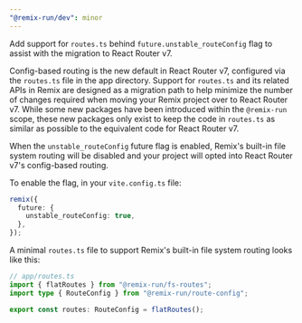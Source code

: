 ```yaml
---
"@remix-run/dev": minor
---
```


Add support for `routes.ts` behind `future.unstable_routeConfig` flag to assist with the migration to React Router v7.

Config-based routing is the new default in React Router v7, configured via the `routes.ts` file in the app directory. Support for `routes.ts` and its related APIs in Remix are designed as a migration path to help minimize the number of changes required when moving your Remix project over to React Router v7. While some new packages have been introduced within the `@remix-run` scope, these new packages only exist to keep the code in `routes.ts` as similar as possible to the equivalent code for React Router v7.

When the `unstable_routeConfig` future flag is enabled, Remix's built-in file system routing will be disabled and your project will opted into React Router v7's config-based routing.

To enable the flag, in your `vite.config.ts` file:

```ts
remix({
  future: {
    unstable_routeConfig: true,
  },
});
```

A minimal `routes.ts` file to support Remix's built-in file system routing looks like this:

```ts
// app/routes.ts
import { flatRoutes } from "@remix-run/fs-routes";
import type { RouteConfig } from "@remix-run/route-config";

export const routes: RouteConfig = flatRoutes();
```

